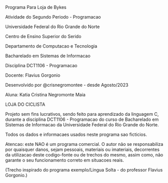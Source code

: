 Programa Para Loja de Bykes

Atividade do Segundo Periodo - Programacao

Universidade Federal do Rio Grande do Norte

Centro de Ensino Superior do Serido

Departamento de Computacao e Tecnologia

Bacharelado em Sistemas de Informacao

Disciplina DCT1106 - Programacao

Docente: Flavius Gorgonio

Desenvolvido por @crisnegromontee - desde Agosto/2023

Aluna: Katia Cristina Negromonte Maia



LOJA DO CICLISTA

Projeto sem fins lucrativos, sendo feito para aprendizado da linguagem C, durante a disciplina DCT1106 - Programacao do curso de Bacharelado em Sistemas de Informacao da Universidade Federal do Rio Grande do Norte.

Todos os dados e informacaes usados ​​neste programa sao ficticios.

Atencao: este NAO é um programa comercial. O autor não se responsabiliza por quaisquer danos, sejam pessoais, materiais ou imateriais, decorrentes da utilizacao deste codigo-fonte ou de trechos do mesmo, assim como, não garante o seu funcionamento correto em situacoes reais.

(Trecho inspirado do programa exemplo/Lingua Solta - do professor Flavius Gorgonio.)

